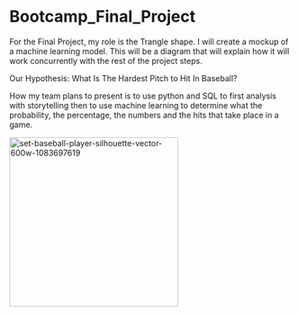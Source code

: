 # Bootcamp_Final_Project

For the Final Project, my role is the Trangle shape. I will create a mockup of a machine learning model. This will be a diagram that will explain how it will work concurrently with the rest of the project steps. 

Our Hypothesis: What Is The Hardest Pitch to Hit In Baseball? 

How my team plans to present is to use python and SQL to first analysis with storytelling then to use machine learning to determine what the probability, the percentage, the numbers and the hits that take place in a game. 

<img width="300" alt="set-baseball-player-silhouette-vector-600w-1083697619" src="https://user-images.githubusercontent.com/95897182/167318438-f485f9cd-a33b-4625-9289-61737b3c6fe2.png">
